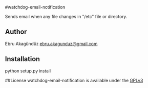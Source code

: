 #watchdog-email-notification

Sends email when any file changes in "/etc" file or directory.

## Author
Ebru Akagündüz ebru.akagunduz@gmail.com

## Installation
python setup.py install

##License
watchdog-email-notification is available under the [GPLv3](http://gplv3.fsf.org/)
